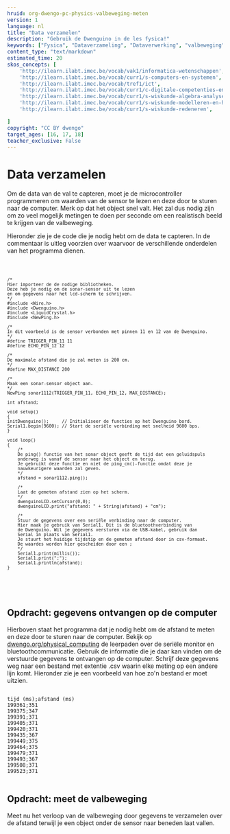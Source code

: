 ```yaml
---
hruid: org-dwengo-pc-physics-valbeweging-meten
version: 1
language: nl
title: "Data verzamelen"
description: "Gebruik de Dwenguino in de les fysica!"
keywords: ["Fysica", "Dataverzameling", "Dataverwerking", "valbeweging"]
content_type: "text/markdown"
estimated_time: 20
skos_concepts: [
    'http://ilearn.ilabt.imec.be/vocab/vak1/informatica-wetenschappen', 
    'http://ilearn.ilabt.imec.be/vocab/curr1/s-computers-en-systemen',
    'http://ilearn.ilabt.imec.be/vocab/tref1/ict',
    'http://ilearn.ilabt.imec.be/vocab/curr1/c-digitale-competenties-en-mediawijsheid',
    'http://ilearn.ilabt.imec.be/vocab/curr1/s-wiskunde-algebra-analyse',
    'http://ilearn.ilabt.imec.be/vocab/curr1/s-wiskunde-modelleren-en-heuristiek',
    'http://ilearn.ilabt.imec.be/vocab/curr1/s-wiskunde-redeneren',

]
copyright: "CC BY dwengo"
target_ages: [16, 17, 18]
teacher_exclusive: False
---
```


# Data verzamelen

Om de data van de val te capteren, moet je de microcontroller programmeren om waarden van de sensor te lezen en deze door te sturen naar de computer. Merk op dat het object snel valt. Het zal dus nodig zijn om zo veel mogelijk metingen te doen per seconde om een realistisch beeld te krijgen van de valbeweging.

Hieronder zie je de code die je nodig hebt om de data te capteren. In de commentaar is uitleg voorzien over waarvoor de verschillende onderdelen van het programma dienen.

<div class="dwengo-content dwengo-code-simulator">
    <pre>
<code class="language-cpp" data-filename="afstand_meten.cpp">

    /*
    Hier importeer de de nodige bibliotheken.
    Deze heb je nodig om de sonar-sensor uit te lezen
    en om gegevens naar het lcd-scherm te schrijven.
    */
    #include <Wire.h>
    #include <Dwenguino.h>
    #include <LiquidCrystal.h>
    #include <NewPing.h>

    /*
    In dit voorbeeld is de sensor verbonden met pinnen 11 en 12 van de Dwenguino.
    */
    #define TRIGGER_PIN_11 11
    #define ECHO_PIN_12 12

    /*
    De maximale afstand die je zal meten is 200 cm.
    */
    #define MAX_DISTANCE 200

    /*
    Maak een sonar-sensor object aan.
    */
    NewPing sonar1112(TRIGGER_PIN_11, ECHO_PIN_12, MAX_DISTANCE);

    int afstand;

    void setup()
    {
    initDwenguino();     // Initialiseer de functies op het Dwenguino bord.
    Serial1.begin(9600); // Start de seriële verbinding met snelheid 9600 bps.
    }

    void loop()
    {
        /*
        De ping() functie van het sonar object geeft de tijd dat een geluidspuls 
        onderweg is vanaf de sensor naar het object en terug.
        Je gebruikt deze functie en niet de ping_cm()-functie omdat deze je
        nauwkeurigere waarden zal geven. 
        */
        afstand = sonar1112.ping();  

        /*
        Laat de gemeten afstand zien op het scherm.
        */   
        dwenguinoLCD.setCursor(0,0);
        dwenguinoLCD.print("afstand: " + String(afstand) + "cm");

        /*
        Stuur de gegevens over een seriële verbinding naar de computer.
        Hier maak je gebruik van Serial1. Dit is de bluetoothverbinding van 
        de Dwenguino. Wil je gegevens versturen via de USB-kabel, gebruik dan 
        Serial in plaats van Serial1.
        Je stuurt het huidige tijdstip en de gemeten afstand door in csv-formaat.
        De waardes worden hier gescheiden door een ;
        */
        Serial1.print(millis());
        Serial1.print(";");
        Serial1.println(afstand); 
    }
</code>
    </pre>
</div>

<div class="dwengo-content assignment">
<h2 class="title">Opdracht: gegevens ontvangen op de computer</h2>
<div class="content">
Hierboven staat het programma dat je nodig hebt om de afstand te meten en deze door te sturen naar de computer. Bekijk op <a href="https://www.dwengo.org/physical_computing">dwengo.org/physical_computing</a> de leerpaden over de seriële monitor en bluetoothcommunicatie. Gebruik de informatie die je daar kan vinden om de verstuurde gegevens te ontvangen op de computer. Schrijf deze gegevens weg naar een bestand met extentie .csv waarin elke meting op een andere lijn komt. Hieronder zie je een voorbeeld van hoe zo'n bestand er moet uitzien.

<pre class="lang-csv">
<code>
tijd (ms);afstand (ms)
199361;351
199375;347
199391;371
199405;371
199420;371
199435;367
199449;375
199464;375
199479;371
199493;367
199508;371
199523;371
</code>
</pre>

</div>
</div>

<div class="dwengo-content assignment">
<h2 class="title">Opdracht: meet de valbeweging</h2>
<div class="content">
Meet nu het verloop van de valbeweging door gegevens te verzamelen over de afstand terwijl je een object onder de sensor naar beneden laat vallen. 
</div>

